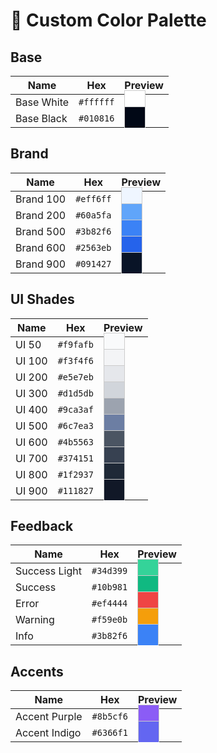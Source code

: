 # 🎨 Custom Color Palette

## Base

| Name       | Hex       | Preview                                                                                    |
| ---------- | --------- | ------------------------------------------------------------------------------------------ |
| Base White | `#ffffff` | <span style="background-color:#ffffff; padding:0.5em 1em; border:1px solid #ccc;"> </span> |
| Base Black | `#010816` | <span style="background-color:#010816; padding:0.5em 1em; border:1px solid #ccc;"> </span> |

## Brand

| Name      | Hex       | Preview                                                                                    |
| --------- | --------- | ------------------------------------------------------------------------------------------ |
| Brand 100 | `#eff6ff` | <span style="background-color:#eff6ff; padding:0.5em 1em; border:1px solid #ccc;"> </span> |
| Brand 200 | `#60a5fa` | <span style="background-color:#60a5fa; padding:0.5em 1em; border:1px solid #ccc;"> </span> |
| Brand 500 | `#3b82f6` | <span style="background-color:#3b82f6; padding:0.5em 1em; border:1px solid #ccc;"> </span> |
| Brand 600 | `#2563eb` | <span style="background-color:#2563eb; padding:0.5em 1em; border:1px solid #ccc;"> </span> |
| Brand 900 | `#091427` | <span style="background-color:#091427; padding:0.5em 1em; border:1px solid #ccc;"> </span> |

## UI Shades

| Name   | Hex       | Preview                                                                                    |
| ------ | --------- | ------------------------------------------------------------------------------------------ |
| UI 50  | `#f9fafb` | <span style="background-color:#f9fafb; padding:0.5em 1em; border:1px solid #ccc;"> </span> |
| UI 100 | `#f3f4f6` | <span style="background-color:#f3f4f6; padding:0.5em 1em; border:1px solid #ccc;"> </span> |
| UI 200 | `#e5e7eb` | <span style="background-color:#e5e7eb; padding:0.5em 1em; border:1px solid #ccc;"> </span> |
| UI 300 | `#d1d5db` | <span style="background-color:#d1d5db; padding:0.5em 1em; border:1px solid #ccc;"> </span> |
| UI 400 | `#9ca3af` | <span style="background-color:#9ca3af; padding:0.5em 1em; border:1px solid #ccc;"> </span> |
| UI 500 | `#6c7ea3` | <span style="background-color:#6c7ea3; padding:0.5em 1em; border:1px solid #ccc;"> </span> |
| UI 600 | `#4b5563` | <span style="background-color:#4b5563; padding:0.5em 1em; border:1px solid #ccc;"> </span> |
| UI 700 | `#374151` | <span style="background-color:#374151; padding:0.5em 1em; border:1px solid #ccc;"> </span> |
| UI 800 | `#1f2937` | <span style="background-color:#1f2937; padding:0.5em 1em; border:1px solid #ccc;"> </span> |
| UI 900 | `#111827` | <span style="background-color:#111827; padding:0.5em 1em; border:1px solid #ccc;"> </span> |

## Feedback

| Name          | Hex       | Preview                                                                                    |
| ------------- | --------- | ------------------------------------------------------------------------------------------ |
| Success Light | `#34d399` | <span style="background-color:#34d399; padding:0.5em 1em; border:1px solid #ccc;"> </span> |
| Success       | `#10b981` | <span style="background-color:#10b981; padding:0.5em 1em; border:1px solid #ccc;"> </span> |
| Error         | `#ef4444` | <span style="background-color:#ef4444; padding:0.5em 1em; border:1px solid #ccc;"> </span> |
| Warning       | `#f59e0b` | <span style="background-color:#f59e0b; padding:0.5em 1em; border:1px solid #ccc;"> </span> |
| Info          | `#3b82f6` | <span style="background-color:#3b82f6; padding:0.5em 1em; border:1px solid #ccc;"> </span> |

## Accents

| Name          | Hex       | Preview                                                                                    |
| ------------- | --------- | ------------------------------------------------------------------------------------------ |
| Accent Purple | `#8b5cf6` | <span style="background-color:#8b5cf6; padding:0.5em 1em; border:1px solid #ccc;"> </span> |
| Accent Indigo | `#6366f1` | <span style="background-color:#6366f1; padding:0.5em 1em; border:1px solid #ccc;"> </span> |
